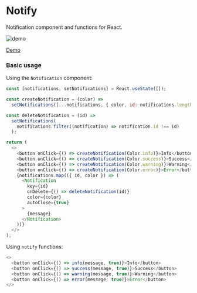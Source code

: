 # Notify

Notification component and functions for React.

<img alt="demo" src="https://res.cloudinary.com/https-tinloof-com/image/upload/v1602609796/blog/how-to-create-react-notifications-with-0-dependencies/6_d3s7q4.gif">


[Demo]()

### Basic usage
Using the `Notification` component:

```js
const [notifications, setNotifications] = React.useState([]);

const createNotification = (color) =>
  setNotifications([...notifications, { color, id: notifications.length }]);

const deleteNotification = (id) =>
  setNotifications(
    notifications.filter((notification) => notification.id !== id)
  );

return (
  <>
    <button onClick={() => createNotification(Color.info)}>Info</button>
    <button onClick={() => createNotification(Color.success)}>Success</button>
    <button onClick={() => createNotification(Color.warning)}>Warning</button>
    <button onClick={() => createNotification(Color.error)}>Error</button>
    {notifications.map(({ id, color }) => (
      <Notification
        key={id}
        onDelete={() => deleteNotification(id)}
        color={color}
        autoClose={true}
      >
        {message}
      </Notification>
    ))}
  </>
);
```

Using `notify` functions:

```js
<>
  <button onClick={() => info(message, true)}>Info</button>
  <button onClick={() => success(message, true)}>Success</button>
  <button onClick={() => warning(message, true)}>Warning</button>
  <button onClick={() => error(message, true)}>Error</button>
</>
```
